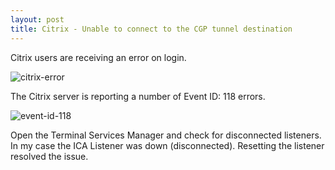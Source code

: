```yaml
---
layout: post
title: Citrix - Unable to connect to the CGP tunnel destination
---
```


Citrix users are receiving an error on login.

![citrix-error](/content/images/2014/Aug/citrix-error.png)

The Citrix server is reporting a number of Event ID: 118 errors.

![event-id-118](/content/images/2014/Aug/event-id-118.png)

Open the Terminal Services Manager and check for disconnected listeners. In my case the ICA Listener was down (disconnected). Resetting the listener resolved the issue.
